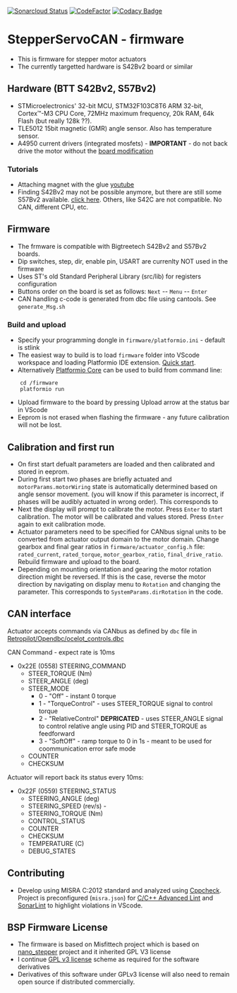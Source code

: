 [![Sonarcloud Status](https://sonarcloud.io/api/project_badges/measure?project=dzid26_RetroPilot-SERVO42B&metric=alert_status)](https://sonarcloud.io/dashboard?id=dzid26_RetroPilot-SERVO42B)
[![CodeFactor](https://www.codefactor.io/repository/github/dzid26/StepperServoCAN/badge)](https://www.codefactor.io/repository/github/dzid26/StepperServoCAN)
[![Codacy Badge](https://app.codacy.com/project/badge/Grade/fce99e1ae7d149a0a6768b91afb259d7)](https://www.codacy.com/gh/dzid26/StepperServoCAN/dashboard)
# StepperServoCAN - firmware
- This is firmware for stepper motor actuators
- The currently targetted hardware is S42Bv2 board or similar

## Hardware (BTT S42Bv2, S57Bv2)
- STMicroelectronics' 32-bit MCU, STM32F103C8T6 ARM 32-bit, Cortex™-M3 CPU Core, 72MHz maximum frequency, 20k RAM, 64k Flash (but really 128k ??).
- TLE5012 15bit magnetic (GMR) angle sensor. Also has temperature sensor.
- A4950 current drivers (integrated mosfets) - **IMPORTANT** - do not back drive the motor without the [board modification](https://github.com/dzid26/RetroPilot-SERVO42B/wiki/Board-BEMF-protection-mod)
### Tutorials
- Attaching magnet with the glue [youtube](https://youtu.be/mQyXR3hITy0?t=41)
- Finding S42Bv2 may not be possible anymore, but there are still some S57Bv2 available. [click here](https://www.aliexpress.com/item/1005001863622626.html). Others, like S42C are not compatible. No CAN, different CPU, etc. 

## Firmware 
- The frmware is compatible with Bigtreetech S42Bv2 and S57Bv2 boards.
- Dip switches, step, dir, enable pin, USART are currenlty NOT used in the firmware
- Uses ST's old Standard Peripheral Library (src/lib) for registers configuration
- Buttons order on the board is set as follows: 
    `Next` -- `Menu` -- `Enter`
- CAN handling c-code is generated from dbc file using cantools. See `generate_Msg.sh` 

### Build and upload
- Specify your programming dongle in `firmware/platformio.ini` - default is stlink
- The easiest way to build is to load `firmware` folder into VScode workspace and loading Platformio IDE extension. [Quick start](https://docs.platformio.org/en/latest/integration/ide/vscode.html).
- Alternatively [Platformio Core](https://docs.platformio.org/en/latest/core/installation/index.html) can be used to build from command line:
```
    cd /firmware
    platformio run
```
- Upload firmware to the board by pressing Upload arrow at the status bar in VScode
- Eeprom is not erased when flashing the firmware - any future calibration will not be lost.

## Calibration and first run
- On first start defualt parameters are loaded and then calibrated and stored in eeprom.
- During first start two phases are briefly actuated and `motorParams.motorWiring` state is automatically determined based on angle sensor movement. (you will know if this parameter is incorrect, if phases will be audibly actuated in wrong order). This corresponds to 
- Next the display will prompt to calibrate the motor. Press `Enter` to start calibration. The motor will be calibrated and values stored. Press `Enter` again to exit calibration mode.
- Actuator parameters need to be specified for CANbus signal units to be converted from actuator output domain to the motor domain. Change gearbox and final gear ratios in `firmware/actuator_config.h` file: `rated_current`, `rated_torque`, `motor_gearbox_ratio`, `final_drive_ratio`. Rebuild firmware and upload to the board.
- Depending on mounting orientation and gearing the motor rotation direction might be reversed. If this is the case, reverse the motor direction by navigating on display menu to `Rotation` and changing the parameter. This corresponds to `SystemParams.dirRotation` in the code.
## CAN interface
Actuator accepts commands via CANbus as defined by `dbc` file in [Retropilot/Opendbc/ocelot_controls.dbc](https://github.com/RetroPilot/opendbc/blob/Ocelot-steering-dev/ocelot_controls.dbc)

CAN Command - expect rate is 10ms
- 0x22E (0558) STEERING_COMMAND
    - STEER_TORQUE (Nm)
    - STEER_ANGLE (deg)
    - STEER_MODE
        - 0 - "Off" - instant 0 torque
        - 1 - "TorqueControl" - uses STEER_TORQUE signal to control torque
        - 2 - "RelativeControl" **DEPRICATED** - uses STEER_ANGLE signal to control relative angle using PID and STEER_TORQUE as feedforward
        - 3 - "SoftOff" - ramp torque to 0 in 1s - meant to be used for coommunication error safe mode
    - COUNTER
    - CHECKSUM

Actuator will report back its status every 10ms:
- 0x22F (0559) STEERING_STATUS
    - STEERING_ANGLE (deg)
    - STEERING_SPEED (rev/s) - 
    - STEERING_TORQUE (Nm)
    - CONTROL_STATUS
    - COUNTER
    - CHECKSUM
    - TEMPERATURE (C)
    - DEBUG_STATES

## Contributing
- Develop using MISRA C:2012 standard and analyzed using [Cppcheck](https://cppcheck.sourceforge.io/). Project is preconfigured (`misra.json`) for [C/C++ Advanced Lint](https://marketplace.visualstudio.com/items?itemName=jbenden.c-cpp-flylint) and [SonarLint](https://marketplace.visualstudio.com/items?itemName=SonarSource.sonarlint-vscode) to highlight violations in VScode.

## BSP Firmware License 
- The firmware is based on Misfittech project which is based on [nano_stepper](https://github.com/Misfittech/nano_stepper) project and it inherited GPL V3 license
- I continue [GPL v3 license](https://github.com/dzid26/RetroPilot-SERVO42B/blob/openpilot_S42B/LICENSE) scheme as required for the software derivatives
- Derivatives of this software under GPLv3 license will also need to remain open source if distributed commercially.
